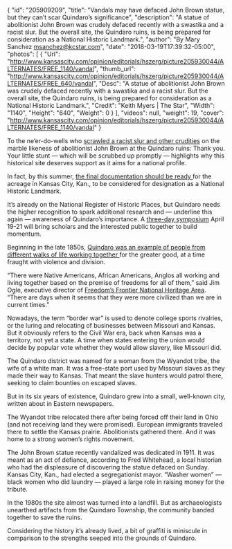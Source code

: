 {
  "id": "205909209",
  "title": "Vandals may have defaced John Brown statue, but they can’t scar Quindaro’s significance",
  "description": "A statue of abolitionist John Brown was crudely defaced recently with a swastika and a racist slur. But the overall site, the Quindaro ruins, is being prepared for consideration as a National Historic Landmark.",
  "author": "By Mary Sanchez msanchez@kcstar.com",
  "date": "2018-03-19T17:39:32-05:00",
  "photos": [
    {
      "Url": "http://www.kansascity.com/opinion/editorials/hszerg/picture205930044/ALTERNATES/FREE_1140/vandal",
      "thumb_url": "http://www.kansascity.com/opinion/editorials/hszerg/picture205930044/ALTERNATES/FREE_640/vandal",
      "Desc": "A statue of abolitionist John Brown was crudely defaced recently with a swastika and a racist slur. But the overall site, the Quindaro ruins, is being prepared for consideration as a National Historic Landmark.",
      "Credit": "Keith Myers | The Star",
      "Width": "1140",
      "Height": "640",
      "Weight": 0
    }
  ],
  "videos": null,
  "weight": 19,
  "cover": "http://www.kansascity.com/opinion/editorials/hszerg/picture205930044/ALTERNATES/FREE_1140/vandal"
}

<p> To the ne’er-do-wells who <a href="http://www.kansascity.com/news/local/crime/article205780714.html" target="_blank" title="">scrawled a racist slur and other crudities</a> on the marble likeness of abolitionist John Brown at the Quindaro ruins: Thank you. Your little stunt — which will be scrubbed up promptly — highlights why this historical site deserves support as it aims for a national profile. </p><p>In fact, by this summer, <a href="http://www.kansascity.com/news/politics-government/article150580547.html" target="_blank" title="">the final documentation should be ready </a>for the acreage in Kansas City, Kan., to be considered for designation as a National Historic Landmark.</p><p>It’s already on the National Register of Historic Places, but Quindaro needs the higher recognition to spark additional research and — underline this again — awareness of Quindaro’s importance. A <a href="http://www.freedomsfrontier.org/pages/Quindaro_Symposium" target="_blank" title="">three-day symposium</a> April 19-21 will bring scholars and the interested public together to build momentum.</p><p>Beginning in the late 1850s, <a href="http://www.kansascity.com/news/local/article135161774.html" target="_blank" title="">Quindaro was an example of people from different walks of life working together </a>for the greater good, at a time fraught with violence and division.</p><p>“There were Native Americans, African Americans, Anglos all working and living together based on the premise of freedoms for all of them,” said Jim Ogle, executive director of <a href="http://www.freedomsfrontier.org/" target="_blank" title="">Freedom’s Frontier National Heritage Area</a>. “There are days when it seems that they were more civilized than we are in current times.”</p><p>Nowadays, the term “border war” is used to denote college sports rivalries, or the luring and relocating of businesses between Missouri and Kansas. But it obviously refers to the Civil War era, back when Kansas was a territory, not yet a state. A time when states entering the union would decide by popular vote whether they would allow slavery, like Missouri did. </p><p>The Quindaro district was named for a woman from the Wyandot tribe, the wife of a white man. It was a free-state port used by Missouri slaves as they made their way to Kansas. That meant the slave hunters would patrol there, seeking to claim bounties on escaped slaves. </p><p>But in its six years of existence, Quindaro grew into a small, well-known city, written about in Eastern newspapers.</p><p>The Wyandot tribe relocated there after being forced off their land in Ohio (and not receiving land they were promised). European immigrants traveled there to settle the Kansas prairie. Abolitionists gathered there. And it was home to a strong women’s rights movement.</p><p>The John Brown statue recently vandalized was dedicated in 1911. It was meant as an act of defiance, according to Fred Whitehead, a local historian who had the displeasure of discovering the statue defaced on Sunday. Kansas City, Kan., had elected a segregationist mayor. “Washer women” — black women who did laundry — played a large role in raising money for the tribute.</p><p>In the 1980s the site almost was turned into a landfill. But as archaeologists unearthed artifacts from the Quindaro Township, the community banded together to save the ruins.</p><p>Considering the history it’s already lived, a bit of graffiti is miniscule in comparison to the strengths seeped into the grounds of Quindaro. </p>

